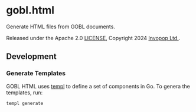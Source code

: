 # gobl.html

Generate HTML files from GOBL documents.

Released under the Apache 2.0 [LICENSE](https://github.com/invopop/gobl/blob/main/LICENSE), Copyright 2024 [Invopop Ltd.](https://invopop.com).

## Development

### Generate Templates

GOBL HTML uses [templ](https://templ.guide/) to define a set of components in Go. To genera the templates, run:

```bash
templ generate
```
